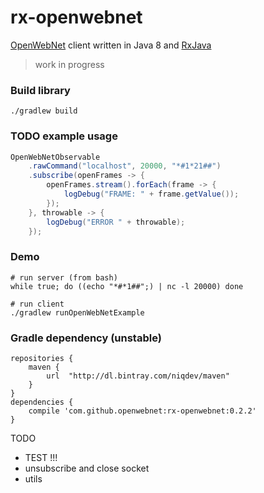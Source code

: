 # rx-openwebnet

[OpenWebNet](http://www.myopen-legrandgroup.com/resources/own_protocol/default.aspx)
client written in Java 8 and [RxJava](https://github.com/ReactiveX/RxJava)

> work in progress

### Build library
```
./gradlew build
```

### TODO example usage
```java
OpenWebNetObservable
    .rawCommand("localhost", 20000, "*#1*21##")
    .subscribe(openFrames -> {
        openFrames.stream().forEach(frame -> {
            logDebug("FRAME: " + frame.getValue());
        });
    }, throwable -> {
        logDebug("ERROR " + throwable);
    });
```

### Demo
```
# run server (from bash)
while true; do ((echo "*#*1##";) | nc -l 20000) done

# run client
./gradlew runOpenWebNetExample
```

### Gradle dependency (unstable)
```
repositories {
    maven {
        url  "http://dl.bintray.com/niqdev/maven"
    }
}
dependencies {
    compile 'com.github.openwebnet:rx-openwebnet:0.2.2'
}
```

TODO
* TEST !!!
* unsubscribe and close socket
* utils
